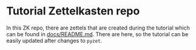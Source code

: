 # Tutorial Zettelkasten repo

In this ZK repo, there are zettels that are created during the tutorial
which can be found in [docs/README.md](../../docs/README.md). There are
here, so the tutorial can be easily updated after changes to `pyzet`.
